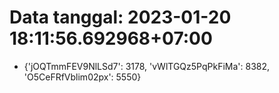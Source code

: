 # Data tanggal: 2023-01-20 18:11:56.692968+07:00

* {'jOQTmmFEV9NlLSd7': 3178, 'vWlTGQz5PqPkFiMa': 8382, 'O5CeFRfVblim02px': 5550}
